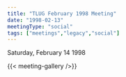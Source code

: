 ```yaml
---
title: "TLUG February 1998 Meeting"
date: "1998-02-13"
meetingType: "social"
tags: ["meetings","legacy","social"]
---
```



<P>

Saturday, February 14 1998
<P>

{{< meeting-gallery />}}